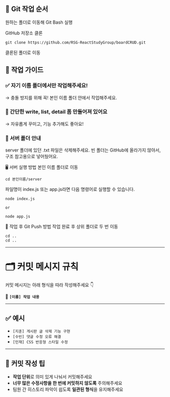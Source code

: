 ## 🔧 Git 작업 순서

원하는 폴더로 이동해 Git Bash 실행

GitHub 저장소 클론

```
git clone https://github.com/RSG-ReactStudyGroup/boardCRUD.git
```

클론된 폴더로 이동

## 📁 작업 가이드

### ✅ 자기 이름 폴더에서만 작업해주세요!

→ 충돌 방지를 위해 꼭! 본인 이름 폴더 안에서 작업해주세요.

### 📝 간단한 write, list, detail 폼 만들어져 있어요

→ 자유롭게 꾸미고, 기능 추가해도 좋아요!

### 📂 서버 폴더 안내

server 폴더에 있던 .txt 파일은 삭제해주세요.
빈 폴더는 GitHub에 올라가지 않아서, 구조 참고용으로 넣어뒀어요.

🖥️ 서버 실행 방법
본인 이름 폴더로 이동

```
cd 본인이름/server
```

파일명이 index.js 또는 app.js라면 다음 명령어로 실행할 수 있습니다.

```
node index.js

or

node app.js
```

🚀 작업 후 Git Push 방법
작업 완료 후 상위 폴더로 두 번 이동

```
cd ..
cd ..
```

---

# 🗂️ 커밋 메시지 규칙

커밋 메시지는 아래 형식을 따라 작성해주세요 👇

📌 **`[이름] 작업 내용`**

---

## ✅ 예시

- `[지훈] 게시판 글 삭제 기능 구현`
- `[수빈] 댓글 수정 오류 해결`
- `[민재] CSS 반응형 스타일 수정`

---

## 📎 커밋 작성 팁

- **작업 단위**로 의미 있게 나눠서 커밋해주세요
- **너무 많은 수정사항을 한 번에 커밋하지 않도록** 주의해주세요
- 팀원 간 히스토리 파악이 쉽도록 **일관된 형식**을 유지해주세요
